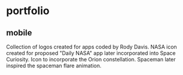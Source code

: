 # portfolio

## mobile

Collection of logos created for apps coded by Rody Davis. NASA icon created for proposed "Daily NASA" app later incorporated into Space Curiosity. Icon to incorporate the Orion constellation. Spaceman later inspired the spaceman flare animation.


